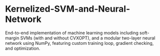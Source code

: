 # Kernelized-SVM-and-Neural-Network
End-to-end implementation of machine learning models including soft-margin SVMs (with and without CVXOPT), and a modular two-layer neural network using NumPy, featuring custom training loop, gradient checking, and optimization.
